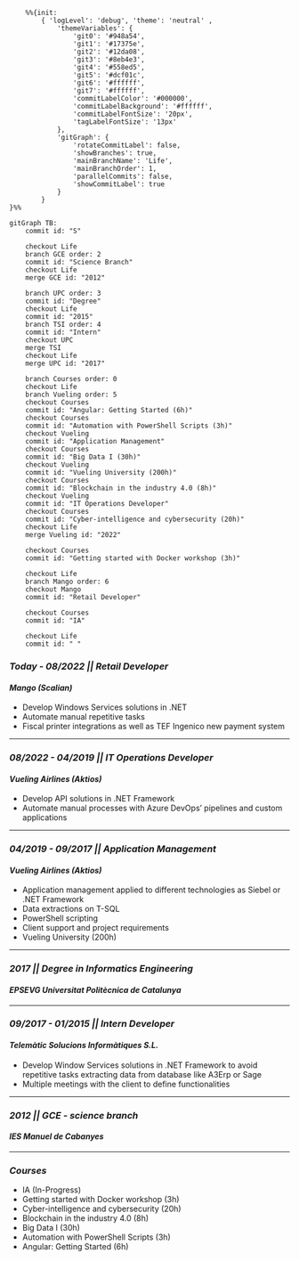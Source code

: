 
```mermaid
    %%{init:
        { 'logLevel': 'debug', 'theme': 'neutral' ,
            'themeVariables': {
                'git0': '#948a54',
                'git1': '#17375e',
                'git2': '#12da08',
                'git3': '#8eb4e3',
                'git4': '#558ed5',
                'git5': '#dcf01c',
                'git6': '#ffffff',
                'git7': '#ffffff',
                'commitLabelColor': '#000000',
                'commitLabelBackground': '#ffffff',
                'commitLabelFontSize': '20px',
                'tagLabelFontSize': '13px'
            },
            'gitGraph': {
                'rotateCommitLabel': false,
                'showBranches': true,
                'mainBranchName': 'Life',
                'mainBranchOrder': 1,
                'parallelCommits': false,
                'showCommitLabel': true
            }
        }
}%%

gitGraph TB:
    commit id: "S"

    checkout Life
    branch GCE order: 2
    commit id: "Science Branch"
    checkout Life
    merge GCE id: "2012"
    
    branch UPC order: 3
    commit id: "Degree"
    checkout Life
    commit id: "2015"
    branch TSI order: 4
    commit id: "Intern"
    checkout UPC
    merge TSI
    checkout Life
    merge UPC id: "2017"

    branch Courses order: 0
    checkout Life
    branch Vueling order: 5
    checkout Courses
    commit id: "Angular: Getting Started (6h)"
    checkout Courses
    commit id: "Automation with PowerShell Scripts (3h)"
    checkout Vueling
    commit id: "Application Management"
    checkout Courses
    commit id: "Big Data I (30h)"
    checkout Vueling
    commit id: "Vueling University (200h)"
    checkout Courses
    commit id: "Blockchain in the industry 4.0 (8h)"
    checkout Vueling
    commit id: "IT Operations Developer"
    checkout Courses
    commit id: "Cyber-intelligence and cybersecurity (20h)"
    checkout Life
    merge Vueling id: "2022"

    checkout Courses
    commit id: "Getting started with Docker workshop (3h)"

    checkout Life
    branch Mango order: 6
    checkout Mango
    commit id: "Retail Developer"

    checkout Courses
    commit id: "IA"

    checkout Life
    commit id: " "
```

### ***Today - 08/2022 || Retail Developer***
#### ___Mango (Scalian)___
- Develop Windows Services solutions in .NET
- Automate manual repetitive tasks
- Fiscal printer integrations as well as TEF Ingenico new payment system
_______

### ***08/2022 - 04/2019 || IT Operations Developer***
#### ___Vueling Airlines (Aktios)___
- Develop API solutions in .NET Framework
- Automate manual processes with Azure
DevOps’ pipelines and custom applications
_______

### ***04/2019 - 09/2017 || Application Management***
#### ___Vueling Airlines (Aktios)___
- Application management applied to
different technologies as Siebel or .NET
Framework
- Data extractions on T-SQL
- PowerShell scripting
- Client support and project requirements
- Vueling University (200h)
_______

### ***2017 || Degree in Informatics Engineering***
#### ___EPSEVG Universitat Politècnica de Catalunya___
_______

### ***09/2017 - 01/2015 || Intern Developer***
#### ___Telemàtic Solucions Informàtiques S.L.___
- Develop Window Services solutions in .NET
Framework to avoid repetitive tasks
extracting data from database like A3Erp or
Sage
- Multiple meetings with the client to define
functionalities
_______

### ***2012 || GCE - science branch***
#### ___IES Manuel de Cabanyes___
_______

### ***Courses***
<ul>
<li>IA (In-Progress)</li>
<li>Getting started with Docker workshop (3h)</li>
<li>Cyber-intelligence and cybersecurity (20h)</li>
<li>Blockchain in the industry 4.0 (8h)</li>
<li>Big Data I (30h)</li>
<li>Automation with PowerShell Scripts (3h)</li>
<li>Angular: Getting Started (6h)</li>
</ul>
